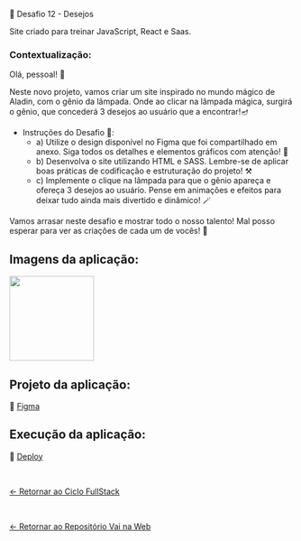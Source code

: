 📌 Desafio 12 - Desejos

Site criado para treinar JavaScript, React e Saas.

### Contextualização:

Olá, pessoal! 🧞

Neste novo projeto, vamos criar um site inspirado no mundo mágico de Aladin, com o gênio da lâmpada. Onde ao clicar na lâmpada mágica, surgirá o gênio, que concederá 3 desejos ao usuário que a encontrar!🪔

- Instruções do Desafio 📝:
  - a) Utilize o design disponível no Figma que foi compartilhado em anexo. Siga todos os detalhes e elementos gráficos com atenção!  🧐
  - b) Desenvolva o site utilizando HTML  e SASS. Lembre-se de aplicar boas práticas de codificação e estruturação do projeto!  ⚒️
  - c) Implemente o clique na lâmpada para que o gênio apareça e ofereça 3 desejos ao usuário. Pense em animações e efeitos para deixar tudo ainda mais divertido e dinâmico! 🪄

Vamos arrasar neste desafio e mostrar todo o nosso talento! Mal posso esperar para ver as criações de cada um de vocês! 🤞

## Imagens da aplicação:

<div align="left">
 <img src="" height="150" />
</div>

## Projeto da aplicação:

📌 [Figma](https://www.figma.com/design/LBODsPDSyKhBv5lex4Vrsv/Untitled?node-id=1-2&t=X6tEPmggbEMJWmCX-0)

## Execução da aplicação:

📌 [Deploy]()

 <br>
 
[<- Retornar ao Ciclo FullStack](https://github.com/GilvanPOliveira/VaiNaWeb/tree/main/CicloFullStack)

  <br>
  
[<- Retornar ao Repositório Vai na Web](https://github.com/GilvanPOliveira/VaiNaWeb)
